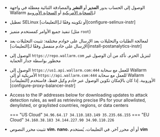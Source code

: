* الوصول إلى الحساب بدور **المدير** أو **النشر** والمصادقة الثنائية معطلة في واجهة Wallarm لـ[السحابة الأمريكية](https://us1.my.wallarm.com/) أو [السحابة الأوروبية](https://my.wallarm.com/)
* تعطيل SELinux أو تكوينه وفقًا لـ[التعليمات][configure-selinux-instr]
* تنفيذ جميع الأوامر كمستخدم متميز (مثل `root`)
* لمعالجة الطلبات والتحليلات بعد الإرسال على خوادم مختلفة: تثبيت التحليلات بعد الإرسال على خادم منفصل وفقًا لـ[التعليمات][install-postanalytics-instr]
* الوصول إلى `https://repo.wallarm.com` لتنزيل الحزم. تأكد من أن الوصول غير محظور بواسطة جدار الحماية
* الوصول إلى `https://us1.api.wallarm.com:444` للعمل مع سحابة Wallarm الأمريكية أو إلى `https://api.wallarm.com:444` للعمل مع سحابة Wallarm الأوروبية. إذا كان بالإمكان تكوين الوصول عبر خادم وكيل فقط، فاستخدم [التعليمات][configure-proxy-balancer-instr]
* Access to the IP addresses below for downloading updates to attack detection rules, as well as retrieving precise IPs for your allowlisted, denylisted, or graylisted countries, regions, or data centers

    === "US Cloud"
        ```
        34.96.64.17
        34.110.183.149
        35.235.66.155
        ```
    === "EU Cloud"
        ```
        34.160.38.183
        34.144.227.90
        34.90.110.226
        ```
* تثبيت محرر النصوص **vim**، **nano**، أو أي محرر آخر. في التعليمات، يُستخدم **vim**